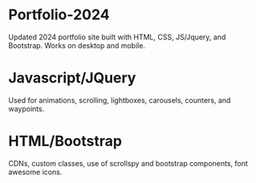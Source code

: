 # Portfolio-2024

Updated 2024 portfolio site built with HTML, CSS, JS/Jquery, and Bootstrap. Works on desktop and mobile.

# Javascript/JQuery

Used for animations, scrolling, lightboxes, carousels, counters, and waypoints.

#  HTML/Bootstrap

CDNs, custom classes, use of scrollspy and bootstrap components, font awesome icons.



